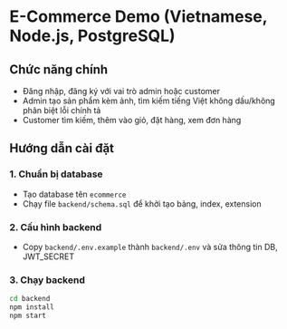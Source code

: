# E-Commerce Demo (Vietnamese, Node.js, PostgreSQL)

## Chức năng chính

- Đăng nhập, đăng ký với vai trò admin hoặc customer
- Admin tạo sản phẩm kèm ảnh, tìm kiếm tiếng Việt không dấu/không phân biệt lỗi chính tả
- Customer tìm kiếm, thêm vào giỏ, đặt hàng, xem đơn hàng

## Hướng dẫn cài đặt

### 1. Chuẩn bị database
- Tạo database tên `ecommerce`
- Chạy file `backend/schema.sql` để khởi tạo bảng, index, extension

### 2. Cấu hình backend
- Copy `backend/.env.example` thành `backend/.env` và sửa thông tin DB, JWT_SECRET

### 3. Chạy backend
```sh
cd backend
npm install
npm start